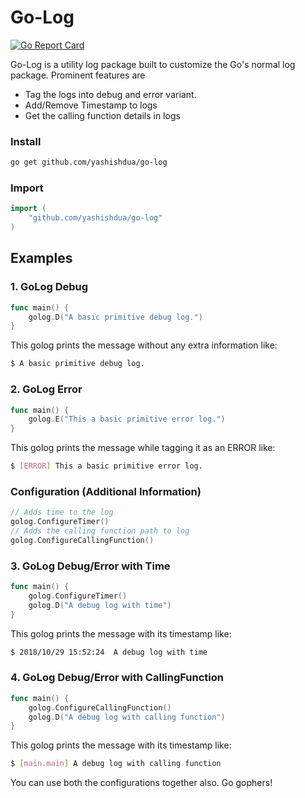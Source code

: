 # Go-Log

[![Go Report Card](https://goreportcard.com/badge/github.com/yashishdua/Go-Log)](https://goreportcard.com/report/github.com/yashishdua/Go-Log)

Go-Log is a utility log package built to customize the Go's normal log package. Prominent features are
* Tag the logs into debug and error variant.
* Add/Remove Timestamp to logs
* Get the calling function details in logs

### Install

```bash
go get github.com/yashishdua/go-log
```

### Import

```go
import (
	"github.com/yashishdua/go-log"
)
```
## Examples

### 1. GoLog Debug 

```go
func main() {
	golog.D("A basic primitive debug log.")
}
```

This golog prints the message without any extra information like:

```bash
$ A basic primitive debug log.
```

### 2. GoLog Error 

```go
func main() {
	golog.E("This a basic primitive error log.")
}
```

This golog prints the message while tagging it as an ERROR like:

```bash
$ [ERROR] This a basic primitive error log.
```
### Configuration (Additional Information)

```go
// Adds time to the log
golog.ConfigureTimer()
// Adds the calling function path to log
golog.ConfigureCallingFunction()
```

### 3. GoLog Debug/Error with Time

```go
func main() {
	golog.ConfigureTimer()
	golog.D("A debug log with time")
}
```

This golog prints the message with its timestamp like:

```bash
$ 2018/10/29 15:52:24  A debug log with time
```

### 4. GoLog Debug/Error with CallingFunction

```go
func main() {
	golog.ConfigureCallingFunction()
	golog.D("A debug log with calling function")
}
```

This golog prints the message with its timestamp like:

```bash
$ [main.main] A debug log with calling function
```

You can use both the configurations together also. Go gophers!
